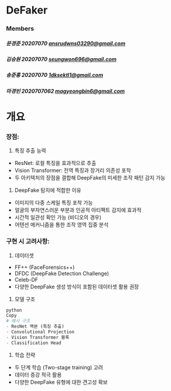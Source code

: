 # DeFaker
### Members
##### 문경준 20207070 ansrudwns03290@gmail.com
##### 김승원 20207070 seungwon696@gmail.com
##### 송준홍 20207070 1dksektl1@gmail.com
##### 마경빈 2020707062 magyeongbin6@gmail.com

# 개요
### 장점:
1. 특징 추출 능력
- ResNet: 로컬 특징을 효과적으로 추출
- Vision Transformer: 전역 특징과 장거리 의존성 포착
- 두 아키텍처의 장점을 결합해 DeepFake의 미세한 조작 패턴 감지 가능
1. DeepFake 탐지에 적합한 이유
- 이미지의 다중 스케일 특징 포착 가능
- 얼굴의 부자연스러운 부분과 인공적 아티팩트 감지에 효과적
- 시간적 일관성 확인 가능 (비디오의 경우)
- 어텐션 메커니즘을 통한 조작 영역 집중 분석

### 구현 시 고려사항:
1. 데이터셋
- FF++ (FaceForensics++)
- DFDC (DeepFake Detection Challenge)
- Celeb-DF
- 다양한 DeepFake 생성 방식이 포함된 데이터셋 활용 권장
1. 모델 구조

```python
python
Copy
# 예시 구조
- ResNet 백본 (특징 추출)
- Convolutional Projection
- Vision Transformer 블록
- Classification Head
```
1. 학습 전략
- 두 단계 학습 (Two-stage training) 고려
- 데이터 증강 적극 활용
- 다양한 DeepFake 유형에 대한 견고성 확보